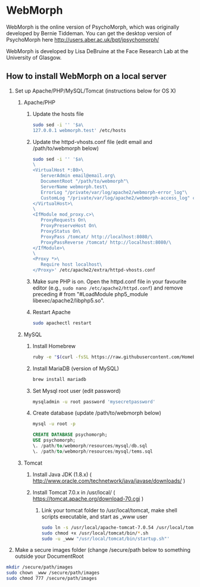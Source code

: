 # WebMorph

WebMorph is the online version of PsychoMorph, which was originally developed by Bernie Tiddeman. You can get the desktop version of PsychoMorph here http://users.aber.ac.uk/bpt/jpsychomorph/

WebMorph is developed by Lisa DeBruine at the Face Research Lab at the University of Glasgow.

## How to install WebMorph on a local server

1. Set up Apache/PHP/MySQL/Tomcat (instructions below for OS X)
   
   1. Apache/PHP
      
      1. Update the hosts file
         
         ```bash
         sudo sed -i '' '$a\
         127.0.0.1 webmorph.test' /etc/hosts
         ```
      
      2. Update the httpd-vhosts.conf file (edit email and /path/to/webmorph below)
         
         ```bash
         sudo sed -i '' '$a\
         \
         <VirtualHost *:80>\
            ServerAdmin email@email.org\
            DocumentRoot "/path/to/webmorph"\
            ServerName webmorph.test\
            ErrorLog "/private/var/log/apache2/webmorph-error_log"\
            CustomLog "/private/var/log/apache2/webmorph-access_log" common\
         </VirtualHost>\
         \
         <IfModule mod_proxy.c>\
            ProxyRequests On\
            ProxyPreserveHost On\
            ProxyStatus On\
            ProxyPass /tomcat/ http://localhost:8080/\
            ProxyPassReverse /tomcat/ http://localhost:8080/\
         </IfModule>\
         \
         <Proxy *>\
            Require host localhost\
         </Proxy>' /etc/apache2/extra/httpd-vhosts.conf
         ```
      
      3. Make sure PHP is on. Open the httpd.conf file in your favourite editor (e.g., `sudo nano /etc/apache2/httpd.conf`) 
         and remove preceding # from "#LoadModule php5_module libexec/apache2/libphp5.so".
      
      4. Restart Apache 
         
         ```bash
         sudo apachectl restart
         ```
   
   2. MySQL
      
      1. Install Homebrew
         
         ```bash
         ruby -e "$(curl -fsSL https://raw.githubusercontent.com/Homebrew/install/master/install)"
         ```
      
      2. Install MariaDB (version of MySQL)
         
         ```bash
         brew install mariadb
         ```
      
      3. Set Mysql root user (edit password) 
         
         ```bash
         mysqladmin -u root password 'mysecretpassword'
         ```
      
      4. Create database (update /path/to/webmorph below)
         
         ```bash
         mysql -u root -p
         ```
         
         ```sql
         CREATE DATABASE psychomorph;
         USE psychomorph;
         \. /path/to/webmorph/resources/mysql/db.sql
         \. /path/to/webmorph/resources/mysql/tems.sql
         ```
   
   3. Tomcat
      
      1. Install Java JDK (1.8.x) ( http://www.oracle.com/technetwork/java/javase/downloads/ )
      
      2. Install Tomcat 7.0.x in /usr/local/ ( https://tomcat.apache.org/download-70.cgi )
         
         1. Link your tomcat folder to /usr/local/tomcat, make shell scripts executable, and start as _www user
            
            ```bash
            sudo ln -s /usr/local/apache-tomcat-7.0.54 /usr/local/tomcat
            sudo chmod +x /usr/local/tomcat/bin/*.sh
            sudo -u _www "/usr/local/tomcat/bin/startup.sh"'
            ```

2. Make a secure images folder (change /secure/path below to something outside your DocumentRoot

```bash
mkdir /secure/path/images
sudo chown _www /secure/path/images
sudo chmod 777 /secure/path/images
```
